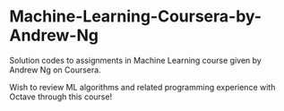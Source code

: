 # Machine-Learning-Coursera-by-Andrew-Ng
Solution codes to assignments in Machine Learning course given by Andrew Ng on Coursera.

Wish to review ML algorithms and related programming experience with Octave through this course!
